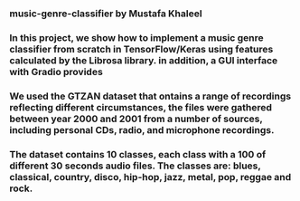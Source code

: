 ### music-genre-classifier by Mustafa Khaleel

### In this project, we show how to implement a music genre classifier from scratch in TensorFlow/Keras using features calculated by the Librosa library. in addition, a GUI interface with Gradio provides

### We used the GTZAN dataset that ontains a range of recordings reflecting different circumstances, the files were gathered between year 2000 and 2001 from a number of sources, including personal CDs, radio, and microphone recordings.
### The dataset contains 10 classes, each class with a 100 of different 30 seconds audio files. The classes are: blues, classical, country, disco, hip-hop, jazz, metal, pop, reggae and rock.
